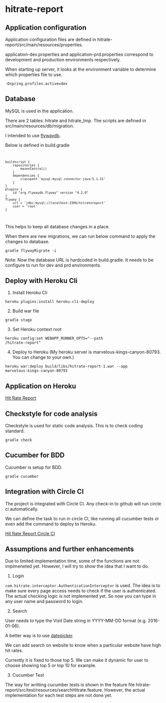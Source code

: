 # hitrate-report
## Application configuration
Application configuration files are defined in hitrate-report/src/main/resources/properties.

application-dev.properties and application-prd.properties correspond to development and production environments respectively.

When starting up server, it looks at the environment variable to determine which properties file to use.

<code>-Dspring.profiles.active=dev</code>

## Database
MySQL is used in the application.

There are 2 tables: hitrate and hitrate_tmp.
The scripts are defined in src/main/resources/db/migration.

I intended to use <a href="https://flywaydb.org/getstarted/firststeps/gradle">flywaydb</a>.

Below is defined in build.gradle
<code>

    buildscript {
        repositories {
            mavenCentral()
        }
        dependencies {
            classpath 'mysql:mysql-connector-java:5.1.31'
        }
    }
    plugins {
        id "org.flywaydb.flyway" version "4.2.0"
    }
    flyway {
        url = 'jdbc:mysql://localhost:3306/hitratereport'
        user = 'root'
    }
</code>

This helps to keep all database changes in a place.

When there are new migrations, we can run below command to apply the changes to database.

<code>gradle flywayMigrate -i</code>

Note: Now the database URL is hardcoded in build.gradle. It needs to be configure to run for dev and prd environments.

## Deploy with Heroku Cli
1. Install Heroku Cli

<code>heroku plugins:install heroku-cli-deploy</code>

2. Build war file

<code>gradle stage</code>

3. Set Heroku context root

<code>heroku config:set WEBAPP_RUNNER_OPTS="--path /hitrate-report"</code>

4. Deploy to Heroku (My heroku server is marvelous-kings-canyon-80793. You can change to your own.) 

<code>heroku war:deploy build/libs/hitrate-report-1.war --app marvelous-kings-canyon-80793</code>

## Application on Heroku
<a href="https://marvelous-kings-canyon-80793.herokuapp.com/hitrate-report" target="_blank">Hit Rate Report</a>

## Checkstyle for code analysis
Checkstyle is used for static code analysis. This is to check coding standard.

<code>gradle check</code>

## Cucumber for BDD
Cucumber is setup for BDD.

<code>gradle cucumber</code>

## Integration with Circle CI
The project is integrated with Circle CI. Any check-in to github will run circle ci automatically.

We can define the task to run in circle CI, like running all cucumber tests or even add the command to deploy to Heroku.

<a href="https://circleci.com/gh/ghyhm/hitrate-report" target="_blank">Hit Rate Report Circle CI</a>

## Assumptions and further enhancements
Due to limited implementation time, some of the functions are not implmeneted yet. However, I will try to show the idea that I want to do.

1. Login

<code>com.hitrate.interceptor.AuthenticationInterceptor</code> is used. The idea is to make sure every page access needs to check if the user is authenticated. The actual checking logic is not implemented yet.  So now you can type in any user name and password to login.

2. Search

User needs to type the Visit Date string in YYYY-MM-DD format (e.g. 2016-01-06).

A better way is to use <a href="https://jqueryui.com/datepicker/" target="_blank">datepicker</a>.

We can add search on website to know when a particular website have high hit rates.

Currently it is fixed to those top 5. We can make it dynamic for user to choose showing top 5 or top 10 for example.

3. Cucumber Test

The way for writting cucumber tests is shown in the feature file hitrate-report/src/test/resources/searchHitrate.feature.
However, the actual implementation for each test steps are not done yet.
